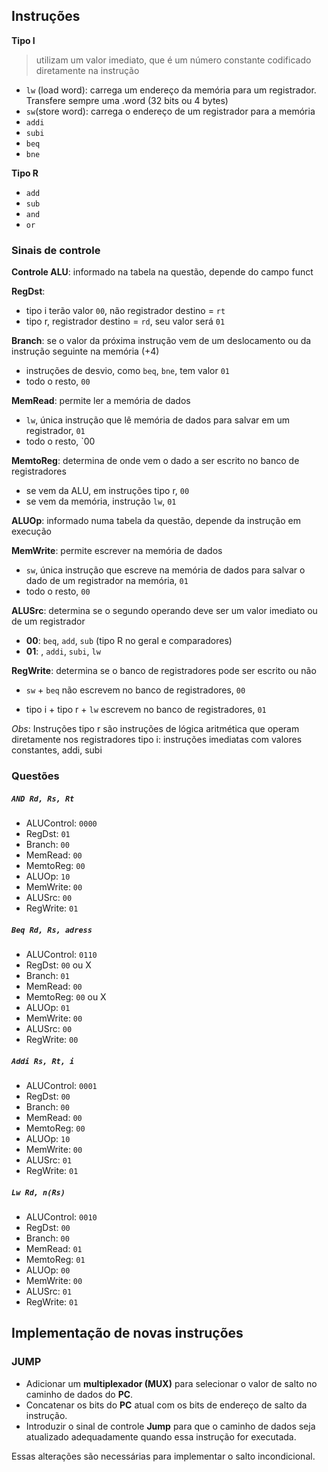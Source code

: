 ## Instruções

**Tipo I**

> utilizam um valor imediato, que é um número constante codificado diretamente na instrução

- `lw` (load word): carrega um endereço da memória para um registrador. Transfere sempre uma .word (32 bits ou 4 bytes)
- `sw`(store word): carrega o endereço de um registrador para a memória
- `addi`
- `subi`
- `beq`
- `bne`

**Tipo R**

- `add`
- `sub`
- `and`
- `or`

### Sinais de controle

**Controle ALU**: informado na tabela na questão, depende do campo funct 

**RegDst**:
- tipo i terão valor `00`, não registrador destino = `rt`
- tipo r, registrador destino = `rd`, seu valor será `01`

**Branch**: se o valor da próxima instrução vem de um deslocamento ou da instrução seguinte na memória (+4)
- instruções de desvio, como `beq`, `bne`, tem valor `01`
- todo o resto, `00`

**MemRead**: permite ler a memória de dados
* `lw`, única instrução que lê memória de dados para salvar em um registrador, `01`
* todo o resto, `00

**MemtoReg**: determina de onde vem o dado a ser escrito no banco de registradores
- se vem da ALU, em instruções tipo r, `00`
- se vem da memória, instrução `lw`, `01`

**ALUOp**: informado numa tabela da questão, depende da instrução em execução

**MemWrite**: permite escrever na memória de dados
* `sw`, única instrução que escreve na memória de dados para salvar o dado de um registrador na memória, `01`
* todo o resto, `00`

**ALUSrc**: determina se o segundo operando deve ser um valor imediato ou de um registrador
- **00**: `beq`, `add`, `sub` (tipo R no geral e comparadores) 
- **01**: , `addi`,  `subi`, `lw`

**RegWrite**: determina se o banco de registradores pode ser escrito ou não
* `sw` + `beq` não escrevem no banco de registradores, `00`
- tipo i + tipo r + `lw` escrevem no banco de registradores, `01`

*Obs*: Instruções tipo r são instruções de lógica aritmética que operam diretamente nos registradores
tipo i: instruções imediatas com valores constantes, addi, subi

### Questões
##### `AND Rd, Rs, Rt`

- ALUControl: `0000`
- RegDst: `01`
- Branch: `00`
- MemRead: `00`
- MemtoReg: `00`
- ALUOp: `10`
- MemWrite: `00`
- ALUSrc: `00`
- RegWrite: `01`

##### `Beq Rd, Rs, adress`

- ALUControl: `0110`
- RegDst: `00` ou X
- Branch: `01`
- MemRead: `00`
- MemtoReg: `00` ou X
- ALUOp: `01`
- MemWrite: `00`
- ALUSrc: `00`
- RegWrite: `00`

##### `Addi Rs, Rt, i`

- ALUControl: `0001`
- RegDst: `00`
- Branch: `00`
- MemRead: `00`
- MemtoReg: `00`
- ALUOp: `10`
- MemWrite: `00`
- ALUSrc: `01`
- RegWrite: `01`

##### `Lw Rd, n(Rs)`

- ALUControl: `0010`
- RegDst: `00`
- Branch: `00`
- MemRead: `01`
- MemtoReg: `01`
- ALUOp: `00`
- MemWrite: `00`
- ALUSrc: `01`
- RegWrite: `01` 


## Implementação de novas instruções

### JUMP

- Adicionar um **multiplexador (MUX)** para selecionar o valor de salto no caminho de dados do **PC**.
- Concatenar os bits do **PC** atual com os bits de endereço de salto da instrução.
- Introduzir o sinal de controle **Jump** para que o caminho de dados seja atualizado adequadamente quando essa instrução for executada.

Essas alterações são necessárias para implementar o salto incondicional.
